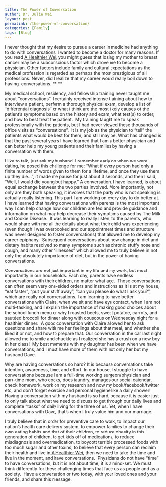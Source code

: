 ```yaml
---
title: The Power of Conversation
author: Dr. Julie Wei
layout: post
permalink: /the-power-of-conversation/
categories: [Family]
tags: [Blog]
---
```

I never thought that my desire to pursue a career in medicine had anything to do with conversations. I wanted to become a doctor for many reasons. If you read [A Healthier Wei][1], you might guess that losing my mother to breast cancer may be a subconscious factor which drove me to become a physician. Other factors include family and cultural expectations as the medical profession is regarded as perhaps the most prestigious of all professions. Never, did I realize that my career would really boil down to having  conversations. ** **

My medical school, residency, and fellowship training never taught me about “conversations”. I certainly received intense training about how to interview a patient, perform a thorough physical exam, develop a list of “differential diagnosis” or what I think are the most likely causes of the patient’s symptoms based on the history and exam, what test(s) to order, and how to best treat the patient.  My training taught me to speak professionally with the patients, but I had never viewed these thousands of office visits as “conversations”.  It is my job as the physician to “tell” the patients what would be best for them, and still may be. What has changed is that the past several years I have learned that I am a better physician and can better help my young patients and their families by having a conversation with them.

I like to talk, just ask my husband. I remember early on when we were dating, he posed this challenge for me: “What if every person had only a finite number of words given to them for a lifetime, and once they use them up they die…”, it made me pause for just about 3 seconds, and then I said, “Well, I would die young but happy.” A conversation, I have learned, is about equal exchange between the two parties involved. More importantly, not only are they both speaking, it involves that the party who is not speaking is actually really listening. This part I am working on every day to do better at. I have learned that having conversations with parents is the most important way I can help change how our children are fed and provide guidance and information on what may help decrease their symptoms caused by The Milk and Cookie Disease.  It was learning to really listen, to the parents, who would share with me all the details about what their child was experiencing (even though I was overbooked and our appointment times and structure was never designed to foster conversations) that allowed me to develop my career epiphany.  Subsequent conversations about how change in diet and dietary habits resolved so many symptoms such as chronic stuffy nose and cough, and many other “illnesses” which allowed me to truly believe in not only the absolutely importance of diet, but in the power of having conversations.

Conversations are not just important in my life and my work, but most importantly in our households. Each day, parents have endless conversations with their children, no matter what age.  Those conversations can often seem very one-sided orders and instructions as it is at my house, “eat faster”, “put your stuff away”, “can you please do what I ask you?”, which are really not conversations. I am learning to have better conversations with Claire, when we sit and have eye contact, when I am not multi-tasking, and I explain the importance of making good choices about the school lunch menu or why I roasted beets, sweet potatoe, carrots, and sautéed broccoli for dinner along with couscous on Wednesday night for a healthier dinner.  A good conversation with Claire allowed her to ask questions and share with me her feelings about that meal, and whether she liked it or not, and how to prepare that. Our conversation in the car last night allowed me to smile and chuckle as I realized she has a crush on a new boy in her class!  My best moments with my daughter has been when we have conversations, and I must have more of them with not only her but my husband Dave.

Why are having conversations so hard? It is because conversations take intention, awareness, time, and effort. In our house, I struggle to have conversations because I am a full-time working surgeon/physician and part-time mom, who cooks, does laundry, manages our social calendar, check homework, work on my research and now my book/facebook/twitter etc, and don’t forget exercise and personal hygiene like a daily shower!  Having a conversation with my husband is so hard, because it is easier just to only talk about what we need to discuss to get through our daily lives and complete “tasks” of daily living for the three of us. Yet, when I have conversations with Dave, that’s when I truly value him and our marriage.

I truly believe that in order for preventive care to work, to impact our nation’s health care delivery system, to empower families to change their own eating habits and that of their children, to reduce obesity in this generation of children, to get kids off of medications, to reduce misdiagnosis and overmedication, to boycott terrible processed foods with too much sugar and other toxins, to believe that every person can reclaim their health and live in[ A Healthier Wei][1], then we need to take the time and live in the moment, and have conversations.  Physicians do not have “time” to have conversations, but it is not about time, it is a mind-set. We must think differently for these challenging times that face us as people and as a society.  Have a conversation or two today, with your loved ones and your friends, and share this message.

 [1]: the-book/ "The Book"
 [2]: the-book